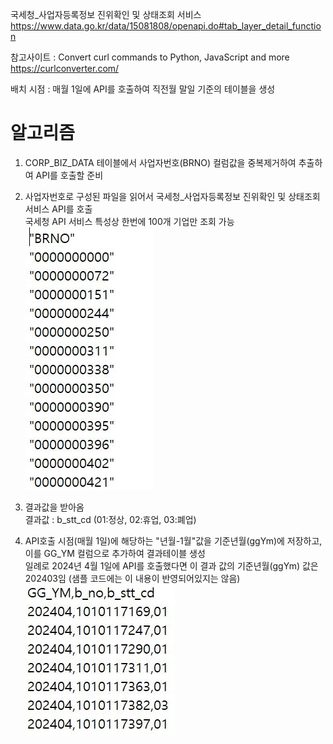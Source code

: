 국세청_사업자등록정보 진위확인 및 상태조회 서비스
https://www.data.go.kr/data/15081808/openapi.do#tab_layer_detail_function

참고사이트 : Convert curl commands to Python, JavaScript and more
https://curlconverter.com/

배치 시점 : 매월 1일에 API를 호출하여 직전월 말일 기준의 테이블을 생성

# 알고리즘
1. CORP_BIZ_DATA 테이블에서 사업자번호(BRNO) 컬럼값을 중복제거하여 추출하여 API를 호출할 준비
2. 사업자번호로 구성된 파일을 읽어서 국세청_사업자등록정보 진위확인 및 상태조회 서비스 API를 호출<br/>
국세청 API 서비스 특성상 한번에 100개 기업만 조회 가능<br/>
![brno](https://github.com/chanlenium/Python/blob/main/%EA%B8%B0%EC%97%85%ED%9C%B4%ED%8F%90%EC%97%85%EC%A1%B0%ED%9A%8C/img/%EC%82%AC%EC%97%85%EC%9E%90%EB%B2%88%ED%98%B8.JPG)

3. 결과값을 받아옴<br/>
결과값 : b_stt_cd (01:정상, 02:휴업, 03:폐업)<br/>

4. API호출 시점(매월 1일)에 해당하는 "년월-1월"값을 기준년월(ggYm)에 저장하고, 이를 GG_YM 컬럼으로 추가하여 결과테이블 생성<br/>
일례로 2024년 4월 1일에 API를 호출했다면 이 결과 값의 기준년월(ggYm) 값은 202403임 (샘플 코드에는 이 내용이 반영되어있지는 않음)
![result](https://github.com/chanlenium/Python/blob/main/%EA%B8%B0%EC%97%85%ED%9C%B4%ED%8F%90%EC%97%85%EC%A1%B0%ED%9A%8C/img/%ED%9C%B4%ED%8F%90%EC%97%85%EC%A1%B0%ED%9A%8C%20%EA%B2%B0%EA%B3%BC.JPG)
